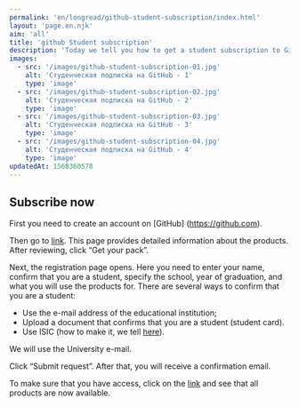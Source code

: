```yaml
---
permalink: 'en/longread/github-student-subscription/index.html'
layout: 'page.en.njk'
aim: 'all'
title: 'github Student subscription'
description: 'Today we tell you how to get a student subscription to GitHub, which gives access to...'lead: 'Today we will tell you how to get a student subscription to GitHub, which gives access to the text editor Atom, AWS Educate-a resource from Amazon for learning in the field of cloud technologies, as well as access to products from JetBrains, etc.'
images:
  - src: '/images/github-student-subscription-01.jpg'
    alt: 'Студенческая подписка на GitHub - 1'
    type: 'image'
  - src: '/images/github-student-subscription-02.jpg'
    alt: 'Студенческая подписка на GitHub - 2'
    type: 'image'
  - src: '/images/github-student-subscription-03.jpg'
    alt: 'Студенческая подписка на GitHub - 3'
    type: 'image'
  - src: '/images/github-student-subscription-04.jpg'
    alt: 'Студенческая подписка на GitHub - 4'
    type: 'image'
updatedAt: 1568360578
---
```

Subscribe now
-------------

First you need to create an account on \[GitHub\] (https://github.com).

Then go to [link](https://education.github.com/pack). This page provides detailed information about the products. After reviewing, click “Get your pack”.

Next, the registration page opens. Here you need to enter your name, confirm that you are a student, specify the school, year of graduation, and what you will use the products for. There are several ways to confirm that you are a student:

- Use the e-mail address of the educational institution;
- Upload a document that confirms that you are a student (student card).
- Use ISIC (how to make it, we tell [here](https://phys.vsu.ru/longread/ru/2017-10-22-isic.html)).

We will use the University e-mail.

Click “Submit request”. After that, you will receive a confirmation email.

To make sure that you have access, click on the [link](https://github.com/login?client_id=de7e3b6548f2ed9bbceb&return_to=%2Flogin%2Foauth%2Fauthorize%3Fclient_id%3Dde7e3b6548f2ed9bbceb%26redirect_uri%3Dhttps%253A%252F%252Feducation.github.com%252Fauth%252Fgithubber%252Fcallback%26response_type%3Dcode%26scope%3Duser%26state%3Da83d71555b661954ef0363d9219264db156d978b71fcb467) and see that all products are now available.
